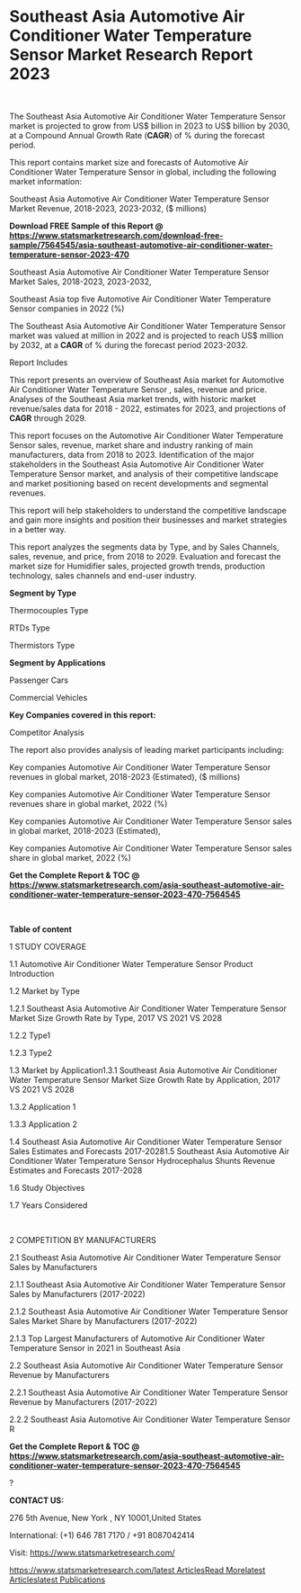 <h1>Southeast Asia Automotive Air Conditioner Water Temperature Sensor Market Research Report 2023</h1><br/><p>The Southeast Asia Automotive Air Conditioner Water Temperature Sensor market is projected to grow from US$ billion in 2023 to US$ billion by 2030, at a Compound Annual Growth Rate (<strong>CAGR</strong>) of % during the forecast period.</p>
 
 
 
 <p>This report contains market size and forecasts of Automotive Air Conditioner Water Temperature Sensor in global, including the following market information:</p>
 
 
 
 <p>Southeast Asia Automotive Air Conditioner Water Temperature Sensor Market Revenue, 2018-2023, 2023-2032, ($ millions)</p>
 
 
 
 <p><strong>Download FREE Sample of this Report @ <a href="https://www.statsmarketresearch.com/download-free-sample/7564545/asia-southeast-automotive-air-conditioner-water-temperature-sensor-2023-470">https://www.statsmarketresearch.com/download-free-sample/7564545/asia-southeast-automotive-air-conditioner-water-temperature-sensor-2023-470</a></strong></p>
 
 
 
 <p>Southeast Asia Automotive Air Conditioner Water Temperature Sensor Market Sales, 2018-2023, 2023-2032,</p>
 
 
 
 <p>Southeast Asia top five Automotive Air Conditioner Water Temperature Sensor companies in 2022 (%)</p>
 
 
 
 <p>The Southeast Asia Automotive Air Conditioner Water Temperature Sensor market was valued at million in 2022 and is projected to reach US$ million by 2032, at a <strong>CAGR</strong> of % during the forecast period 2023-2032.</p>
 
 
 
 <p>Report Includes</p>
 
 
 
 <p>This report presents an overview of Southeast Asia market for Automotive Air Conditioner Water Temperature Sensor , sales, revenue and price. Analyses of the Southeast Asia market trends, with historic market revenue/sales data for 2018 - 2022, estimates for 2023, and projections of <strong>CAGR</strong> through 2029.</p>
 
 
 
 <p>This report focuses on the Automotive Air Conditioner Water Temperature Sensor sales, revenue, market share and industry ranking of main manufacturers, data from 2018 to 2023. Identification of the major stakeholders in the Southeast Asia Automotive Air Conditioner Water Temperature Sensor market, and analysis of their competitive landscape and market positioning based on recent developments and segmental revenues.</p>
 
 
 
 <p>This report will help stakeholders to understand the competitive landscape and gain more insights and position their businesses and market strategies in a better way.</p>
 
 
 
 <p>This report analyzes the segments data by Type, and by Sales Channels, sales, revenue, and price, from 2018 to 2029. Evaluation and forecast the market size for Humidifier sales, projected growth trends, production technology, sales channels and end-user industry.</p>
 
 
 
 <p><strong>Segment by Type</strong></p>
 
 
 
 <p>Thermocouples Type</p>
 
 
 
 <p>RTDs Type</p>
 
 
 
 <p>Thermistors Type</p>
 
 
 
 <p><strong>Segment <strong><strong>by Applications</strong></strong></strong></p>
 
 
 
 <p>Passenger Cars</p>
 
 
 
 <p>Commercial Vehicles</p>
 
 
 
 <p><strong>Key Companies covered in this report:</strong></p>
 
 
 
 <p>Competitor Analysis</p>
 
 
 
 <p>The report also provides analysis of leading market participants including:</p>
 
 
 
 <p>Key companies Automotive Air Conditioner Water Temperature Sensor revenues in global market, 2018-2023 (Estimated), ($ millions)</p>
 
 
 
 <p>Key companies Automotive Air Conditioner Water Temperature Sensor revenues share in global market, 2022 (%)</p>
 
 
 
 <p>Key companies Automotive Air Conditioner Water Temperature Sensor sales in global market, 2018-2023 (Estimated),</p>
 
 
 
 <p>Key companies Automotive Air Conditioner Water Temperature Sensor sales share in global market, 2022 (%)</p>
 
 
 
 <div><b>Get the Complete Report & TOC @ <a href="https://www.statsmarketresearch.com/asia-southeast-automotive-air-conditioner-water-temperature-sensor-2023-470-7564545">https://www.statsmarketresearch.com/asia-southeast-automotive-air-conditioner-water-temperature-sensor-2023-470-7564545</a></b></div>
 
 
 
 <p><br />
 
 <b>Table of content</b></p>
 
 
 
 <p>1 STUDY COVERAGE<br />
 
 1.1 Automotive Air Conditioner Water Temperature Sensor Product Introduction<br />
 
 1.2 Market by Type<br />
 
 1.2.1 Southeast Asia Automotive Air Conditioner Water Temperature Sensor Market Size Growth Rate by Type, 2017 VS 2021 VS 2028<br />
 
 1.2.2 Type1<br />
 
 1.2.3 Type2<br />
 
 1.3 Market by Application1.3.1 Southeast Asia Automotive Air Conditioner Water Temperature Sensor Market Size Growth Rate by Application, 2017 VS 2021 VS 2028<br />
 
 1.3.2 Application 1<br />
 
 1.3.3 Application 2<br />
 
 1.4 Southeast Asia Automotive Air Conditioner Water Temperature Sensor Sales Estimates and Forecasts 2017-20281.5 Southeast Asia Automotive Air Conditioner Water Temperature Sensor Hydrocephalus Shunts Revenue Estimates and Forecasts 2017-2028<br />
 
 1.6 Study Objectives<br />
 
 1.7 Years Considered<br />
 
 <br />
 
 2 COMPETITION BY MANUFACTURERS<br />
 
 2.1 Southeast Asia Automotive Air Conditioner Water Temperature Sensor Sales by Manufacturers<br />
 
 2.1.1 Southeast Asia Automotive Air Conditioner Water Temperature Sensor Sales by Manufacturers (2017-2022)<br />
 
 2.1.2 Southeast Asia Automotive Air Conditioner Water Temperature Sensor Sales Market Share by Manufacturers (2017-2022)<br />
 
 2.1.3 Top Largest Manufacturers of Automotive Air Conditioner Water Temperature Sensor in 2021 in Southeast Asia<br />
 
 2.2 Southeast Asia Automotive Air Conditioner Water Temperature Sensor Revenue by Manufacturers<br />
 
 2.2.1 Southeast Asia Automotive Air Conditioner Water Temperature Sensor Revenue by Manufacturers (2017-2022)<br />
 
 2.2.2 Southeast Asia Automotive Air Conditioner Water Temperature Sensor R</p>
 
 
 
 <div><b>Get the Complete Report & TOC @ <a href="https://www.statsmarketresearch.com/asia-southeast-automotive-air-conditioner-water-temperature-sensor-2023-470-7564545">https://www.statsmarketresearch.com/asia-southeast-automotive-air-conditioner-water-temperature-sensor-2023-470-7564545</a></b></div>
 
 
 
 <p>? </p>
 
 
 
 <p><b>CONTACT US:</b><br />
 
 276 5th Avenue, New York , NY 10001,United States<br />
 
 International: (+1) 646 781 7170 / +91 8087042414<br />
 
 Visit: <a href="https://www.statsmarketresearch.com/">https://www.statsmarketresearch.com/</a><br />
 
 <a href="https://gyeongbokgung.com">https://www.statsmarketresearch.com/</a><a href="https://hallyeomaritime.com">latest Articles</a><a href="https://jingwansa.com">Read More</a><a href="https://nguoiviet.jp/">latest Articles</a><a href="https://www.intelmarketresearch.com/">latest Publications</a></p>